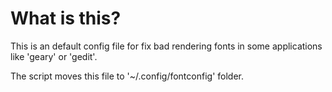 # What is this?
This is an default config file for fix bad rendering fonts in some applications like 'geary' or 'gedit'.

The script moves this file to '~/.config/fontconfig' folder.